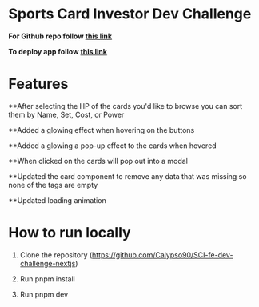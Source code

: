 # **Sports Card Investor Dev Challenge**

**For Github repo follow [this link](https://github.com/Calypso90/SCI-fe-dev-challenge-nextjs)**

**To deploy app follow [this link](https://sci-fi-dev-challenge-nextjs.netlify.app/)**

# **Features**

\*\*After selecting the HP of the cards you'd like to browse you can sort them by Name, Set, Cost, or Power

\*\*Added a glowing effect when hovering on the buttons

\*\*Added a glowing a pop-up effect to the cards when hovered

\*\*When clicked on the cards will pop out into a modal

\*\*Updated the card component to remove any data that was missing so none of the tags are empty

\*\*Updated loading animation

# **How to run locally**

1.  Clone the repository
    (https://github.com/Calypso90/SCI-fe-dev-challenge-nextjs)

2.  Run pnpm install

3.  Run pnpm dev
